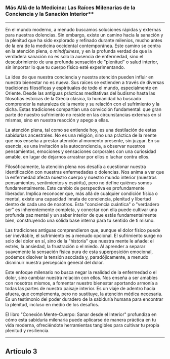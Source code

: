 ### Más Allá de la Medicina: Las Raíces Milenarias de la Conciencia y la Sanación Interior**
---

En el mundo moderno, a menudo buscamos soluciones rápidas y externas para nuestras dolencias. Sin embargo, existe un camino hacia la sanación y la plenitud que ha sido explorado y refinado durante milenios, mucho antes de la era de la medicina occidental contemporánea. Este camino se centra en la atención plena, o *mindfulness*, y en la profunda verdad de que la verdadera sanación no es solo la ausencia de enfermedad, sino el descubrimiento de una profunda sensación de "plenitud" o salud interior, sin importar lo que tu cuerpo físico esté experimentando.

La idea de que nuestra conciencia y nuestra atención pueden influir en nuestro bienestar no es nueva. Sus raíces se extienden a través de diversas tradiciones filosóficas y espirituales de todo el mundo, especialmente en Oriente. Desde las antiguas prácticas meditativas del budismo hasta las filosofías estoicas de la Grecia clásica, la humanidad ha buscado comprender la naturaleza de la mente y su relación con el sufrimiento y la dicha. Estas tradiciones compartían una convicción fundamental: que gran parte de nuestro sufrimiento no reside en las circunstancias externas en sí mismas, sino en nuestra reacción y apego a ellas.

La atención plena, tal como se entiende hoy, es una destilación de estas sabidurías ancestrales. No es una religión, sino una práctica de la mente que nos enseña a prestar atención al momento presente, sin juzgar. En su esencia, es una invitación a la autoconciencia, a observar nuestros pensamientos, emociones y sensaciones corporales con una curiosidad amable, en lugar de dejarnos arrastrar por ellos o luchar contra ellos.

Filosóficamente, la atención plena nos desafía a cuestionar nuestra identificación con nuestras enfermedades o dolencias. Nos anima a ver que la enfermedad afecta nuestro cuerpo y nuestro mundo interior (nuestros pensamientos, sentimientos y espíritu), pero no define quiénes somos fundamentalmente. Este cambio de perspectiva es profundamente liberador. Implica reconocer que, más allá de cualquier condición física o mental, existe una capacidad innata de conciencia, plenitud y libertad dentro de cada uno de nosotros. Esta "conciencia cuántica" o "verdadero ser" es inherentemente completa, y conectar con ella puede cultivar una profunda paz mental y un saber interior de que estás fundamentalmente bien, construyendo una sólida base interna para tu sentido de ti mismo.

Las tradiciones antiguas comprendieron que, aunque el dolor físico puede ser inevitable, el sufrimiento es a menudo opcional. El sufrimiento surge no solo del dolor en sí, sino de la "historia" que nuestra mente le añade: el estrés, la ansiedad, la frustración o el miedo. Al aprender a separar suavemente la sensación física pura de esta superposición emocional, podemos disolver la tensión asociada y, paradójicamente, a menudo disminuir nuestra percepción general del dolor.

Este enfoque milenario no busca negar la realidad de la enfermedad o el dolor, sino cambiar nuestra relación con ellos. Nos enseña a ser amables con nosotros mismos, a fomentar nuestro bienestar aportando armonía a todas las partes de nuestro paisaje interior. Es un viaje de adentro hacia afuera, que complementa, pero no sustituye, la atención médica necesaria. Es un testimonio del poder duradero de la sabiduría humana para encontrar la plenitud, incluso en medio de los desafíos.

El libro "Conexión Mente-Cuerpo: Sanar desde el Interior" profundiza en cómo esta sabiduría milenaria puede aplicarse de manera práctica en tu vida moderna, ofreciéndote herramientas tangibles para cultivar tu propia plenitud y resiliencia.

---

## Artículo 3